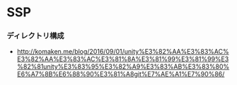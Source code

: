# SSP

### ディレクトリ構成
- http://komaken.me/blog/2016/09/01/unity%E3%82%AA%E3%83%AC%E3%82%AA%E3%83%AC%E3%81%8A%E3%81%99%E3%81%99%E3%82%81unity%E3%83%95%E3%82%A9%E3%83%AB%E3%83%80%E6%A7%8B%E6%88%90%E3%81%A8git%E7%AE%A1%E7%90%86/
